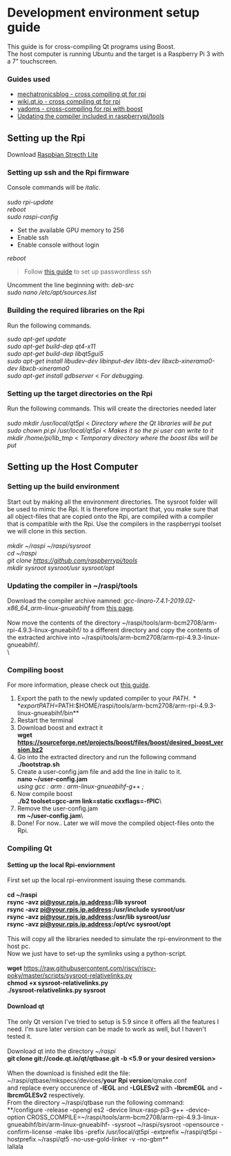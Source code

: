 # Development environment setup guide
This guide is for cross-compiling Qt programs using Boost.\
The host computer is running Ubuntu and the target is a Raspberry Pi 3 with a 7" touchscreen.
### Guides used
* [mechatronicsblog - cross compiling qt for rpi](https://mechatronicsblog.com/cross-compile-and-deploy-qt-5-12-for-raspberry-pi/)
* [wiki.qt.io - cross compiling qt for rpi](https://wiki.qt.io/RaspberryPi2EGLFS)
* [yadoms - cross-compiling for rpi with boost](https://github.com/Yadoms/yadoms/wiki/Cross-compile-for-raspberry-PI)
* [Updating the compiler included in raspberrypi/tools](https://mechatronicsblog.com/cross-compile-and-deploy-qt-5-12-for-raspberry-pi/#comment-21)

## Setting up the Rpi
Download [Raspbian Strecth Lite](https://www.raspberrypi.org/downloads/raspbian/)

### Setting up ssh and the Rpi firmware
Console commands will be *italic*.\
\
*sudo rpi-update*\
*reboot*\
*sudo raspi-config*
* Set the available GPU memory to 256
* Enable ssh
* Enable console without login

*reboot*
> Follow [this guide](https://www.raspberrypi.org/documentation/remote-access/ssh/passwordless.md) to set up passwordless ssh

Uncomment the line beginning with: *deb-src*\
*sudo nano /etc/apt/sources.list*
### Building the required libraries on the Rpi
Run the following commands.

*sudo apt-get update*\
*sudo apt-get build-dep qt4-x11*\
*sudo apt-get build-dep libqt5gui5*\
*sudo apt-get install libudev-dev libinput-dev libts-dev libxcb-xinerama0-dev libxcb-xinerama0*\
*sudo apt-get install gdbserver* < *For debugging.*

### Setting up the target directories on the Rpi
Run the following commands. This will create the directories needed later\
\
*sudo mkdir /usr/local/qt5pi* < *Directory where the Qt libraries will be put*\
*sudo chown pi:pi /usr/local/qt5pi* < *Makes it so the pi user can write to it*\
*mkdir /home/pi/lib_tmp* < *Temporary directory where the boost libs will be put*


## Setting up the Host Computer
### Setting up the build environment
Start out by making all the environment directories. The sysroot folder will be used to mimic the Rpi. It is therefore important that, you make sure that all object-files that are copied onto the Rpi, are compiled with a compiler that is compatible with the Rpi. Use the compilers in the raspberrypi toolset we will clone in this section.\
\
*mkdir ~/raspi ~/raspi/sysroot*\
*cd ~/raspi*\
*git clone https://github.com/raspberrypi/tools* \
*mkdir sysroot sysroot/usr sysroot/opt*
### Updating the compiler in ~/raspi/tools
Download the compiler archive namned: *gcc-linaro-7.4.1-2019.02-x86_64_arm-linux-gnueabihf* from [this page](https://releases.linaro.org/components/toolchain/binaries/latest-7/).\
\
Now move the contents of the directory ~/raspi/tools/arm-bcm2708/arm-rpi-4.9.3-linux-gnueabihf/ to a different directory and
copy the contents of the extracted archive into ~/raspi/tools/arm-bcm2708/arm-rpi-4.9.3-linux-gnueabihf/.\
\
### Compiling boost
For more information, please check out [this guide](https://github.com/Yadoms/yadoms/wiki/Cross-compile-for-raspberry-PI).
1. Export the path to the newly updated compiler to your $PATH.\
**export PATH=$PATH:$HOME/raspi/tools/arm-bcm2708/arm-rpi-4.9.3-linux-gnueabihf/bin**
2. Restart the terminal
3. Download boost and extract it\
**wget https://sourceforge.net/projects/boost/files/boost/desired_boost_version.bz2**
4. Go into the extracted directory and run the following command\
**./bootstrap.sh**
5. Create a user-config.jam file and add the line in italic to it.\
**nano ~/user-config.jam**\
*using gcc : arm : arm-linux-gnueabihf-g++ ;*
6. Now compile boost\
**./b2 toolset=gcc-arm link=static cxxflags=-fPIC**\
7. Remove the user-config.jam\
**rm ~/user-config.jam**\
8. Done! For now.. Later we will move the compiled object-files onto the Rpi.

### Compiling Qt
#### Setting up the local Rpi-enviornment
First set up the local rpi-environment issuing these commands.\
\
**cd ~/raspi**\
**rsync -avz pi@your.rpis.ip.address:/lib sysroot**\
**rsync -avz pi@your.rpis.ip.address:/usr/include sysroot/usr**\
**rsync -avz pi@your.rpis.ip.address:/usr/lib sysroot/usr**\
**rsync -avz pi@your.rpis.ip.address:/opt/vc sysroot/opt**\
\
This will copy all the libraries needed to simulate the rpi-environment to the host pc.\
Now we just have to set-up the symlinks using a python-script.\
\
**wget** https://raw.githubusercontent.com/riscv/riscv-poky/master/scripts/sysroot-relativelinks.py \
**chmod +x sysroot-relativelinks.py**\
**./sysroot-relativelinks.py sysroot**

#### Download qt
The only Qt version I've tried to setup is 5.9 since it offers all the features I need. I'm sure later version can be made to work as well, but I haven't tested it.\
\
Download qt into the directory *~/raspi*\
**git clone git://code.qt.io/qt/qtbase.git -b <5.9 or your desired version>**\
\
When the download is finished edit the file: ~/raspi/qtbase/mkspecs/devices/**your Rpi version**/qmake.conf\
and replace every occurence of **-lEGL** and **-LGLESv2** with **-lbrcmEGL** and **-lbrcmGLESv2** respectively.\
From the directory ~/raspi/qtbase run the following command:\
**/configure -release -opengl es2 -device linux-rasp-pi3-g++ -device-option CROSS_COMPILE=~/raspi/tools/arm-bcm2708/arm-rpi-4.9.3-linux-gnueabihf/bin/arm-linux-gnueabihf- -sysroot ~/raspi/sysroot -opensource -confirm-license -make libs -prefix /usr/local/qt5pi -extprefix ~/raspi/qt5pi -hostprefix ~/raspi/qt5 -no-use-gold-linker -v -no-gbm**\
lallala
